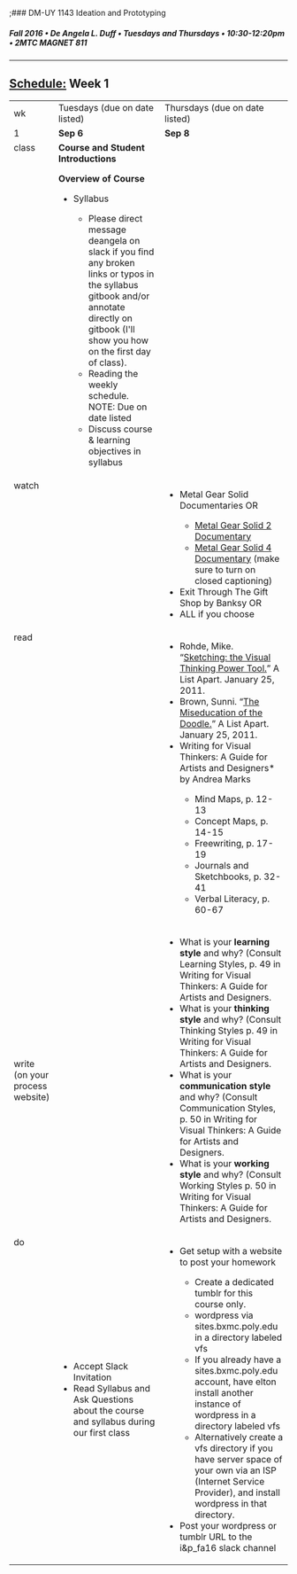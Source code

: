 ;### DM-UY 1143 Ideation and Prototyping
##### Fall 2016 • De Angela L. Duff • Tuesdays and Thursdays • 10:30-12:20pm • 2MTC MAGNET 811

---
## [Schedule:](schedule.md) Week 1


<table>
<tr>
<td>wk</td>
<td>Tuesdays (due on date listed)</td>
<td>Thursdays (due on date listed)</td>
</tr>
<tr>
  <td valign="top">1</td>
  <td valign="top" width="48%"><strong>Sep 6</strong></td>
  <td valign="top" width="48%"><strong>Sep 8</strong></td>
</tr>
<tr>
<td valign="top">class</td>
<td valign="top">
<strong>Course and Student Introductions</strong><br>

<strong>Overview of Course</strong>
<ul>
<li> Syllabus</li>
<ul>
 <li>Please direct message deangela on slack if you find any broken links or typos in the syllabus gitbook and/or annotate directly on gitbook (I'll show you how on the first day of class).</li>
 <li>Reading the weekly schedule. NOTE: Due on date listed</li>
 <li>Discuss course &amp; learning objectives in syllabus</li>
</ul>
</ul>
</td>

<!-- 2nd column class -->
<td valign="top" width="48%">

</td>
 
</tr>

<!-- watch -->
<tr>
  <td valign="top">watch</td>
  <td></td>
  <td>
  <ul>
  <li>Metal Gear Solid Documentaries OR</li>
    <ul><li><a href="https://www.youtube.com/watch?v=eJVYND_YRx8" target="_blank">Metal Gear Solid 2 Documentary</a></li>
    <li><a href="https://www.youtube.com/watch?v=2nM7TLbs6fE" target="_blank">Metal Gear Solid 4 Documentary</a> (make sure to turn on closed captioning)</li>
    </ul>
 <li>Exit Through The Gift Shop by Banksy OR</li> 
<li>ALL if you choose</li>
</ul></td> 
</tr>

<!-- read -->
<tr>
  <td valign="top">read</td>
  <td></td>
  <td><ul>
  <li>Rohde, Mike. “<a href="http://www.alistapart.com/articles/sketching-the-visual-thinking-power-tool/" target="_blank">Sketching: the Visual Thinking Power Tool.</a>” A List Apart. January 25, 2011. </li>
<li>Brown, Sunni. “<a href="http://www.alistapart.com/articles/the-miseducation-of-the-doodle/" target="_blank">The Miseducation of the Doodle.</a>” A List Apart. January 25, 2011. </li>
<li>Writing for Visual Thinkers: A Guide for Artists and Designers* by Andrea Marks</li>
  <ul>
  <li>Mind Maps, p. 12-13
  <li>Concept Maps, p. 14-15
  <li>Freewriting, p. 17- 19
  <li>Journals and Sketchbooks, p. 32-41
  <li>Verbal Literacy, p. 60-67</ul></td> 
</tr>

<!-- write -->
<tr>
<td>write (on your process website)</td>
<td></td>
<td>
<ul>
<li>What is your <b>learning style</b> and why? (Consult Learning Styles, p. 49 in Writing for Visual Thinkers: A Guide for Artists and Designers.
<li>What is your <b>thinking style</b> and why? (Consult Thinking Styles p. 49 in Writing for Visual Thinkers: A Guide for Artists and Designers.
<li>What is your <b>communication style</b> and why? (Consult Communication Styles, p. 50 in Writing for Visual Thinkers: A Guide for Artists and Designers.
<li>What is your <b>working style</b> and why? (Consult Working Styles p. 50 in Writing for Visual Thinkers: A Guide for Artists and Designers.</ul></td>
</tr>

<!-- do -->
<tr>
  <td valign="top">do</td>
  <td><ul>
  <li>Accept Slack Invitation</li>
  <li>Read Syllabus and Ask Questions about the course and syllabus during our first class</li>
  </ul></td>
  <td valign="top">
  <ul>
  <li>Get setup with a website to post your homework</li>
  <ul>
  <li>Create a dedicated tumblr for this course only.</li>
  <li><a href="dm1123idm_coursework_documentation.md"></a>wordpress via sites.bxmc.poly.edu in a directory labeled vfs</li> 
  <li>If you already have a sites.bxmc.poly.edu account, have elton install another instance of wordpress in a directory labeled vfs</li>
  <li>Alternatively create a vfs directory if you have server space of your own via an ISP (Internet Service Provider), and install wordpress in that directory.</li>
  </ul>
  <li>Post your wordpress or tumblr URL to the i&amp;p_fa16 slack channel</li>
  </td>
</table>

